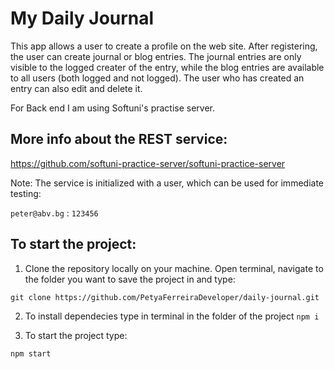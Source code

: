 # My Daily Journal
This app allows a user to create a profile on the web site. After registering, the user can create journal or blog entries. The journal entries are only visible to the logged creater of the entry, while the blog entries are available to all users (both logged and not logged).
The user who has created an entry can also edit and delete it.

For Back end I am using Softuni's practise server.

## More info about the REST service:
https://github.com/softuni-practice-server/softuni-practice-server

Note: The service is initialized with a user, which can be used for immediate testing:

`peter@abv.bg` : `123456`

## To start the project: 
1) Clone the repository locally on your machine. Open terminal, navigate to the folder you want to save the project in and type:

`git clone https://github.com/PetyaFerreiraDeveloper/daily-journal.git`


2) To install dependecies type in terminal in the folder of the project
`npm i`

3) To start the project type:

`npm start`







